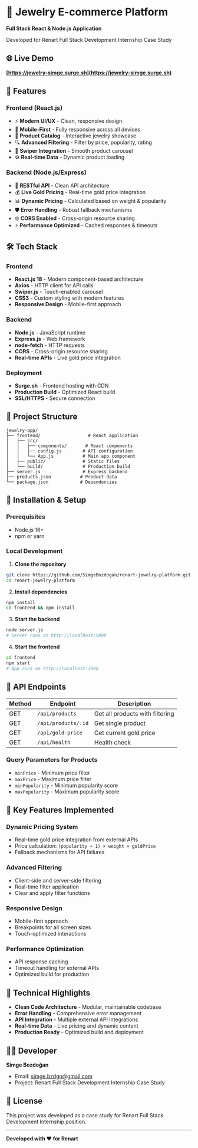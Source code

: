 # 💎 Jewelry E-commerce Platform

**Full Stack React & Node.js Application**

Developed for Renart Full Stack Development Internship Case Study

## 🌐 Live Demo
**[https://jewelry-simge.surge.sh](https://jewelry-simge.surge.sh)**

## 🚀 Features

### Frontend (React.js)
- ⚡ **Modern UI/UX** - Clean, responsive design
- 📱 **Mobile-First** - Fully responsive across all devices  
- 🛒 **Product Catalog** - Interactive jewelry showcase
- 🔍 **Advanced Filtering** - Filter by price, popularity, rating
- 🎨 **Swiper Integration** - Smooth product carousel
- ⚙️ **Real-time Data** - Dynamic product loading

### Backend (Node.js/Express)
- 🔧 **RESTful API** - Clean API architecture
- 💰 **Live Gold Pricing** - Real-time gold price integration
- 📊 **Dynamic Pricing** - Calculated based on weight & popularity
- 🛡️ **Error Handling** - Robust fallback mechanisms
- 🌐 **CORS Enabled** - Cross-origin resource sharing
- ⚡ **Performance Optimized** - Cached responses & timeouts

## 🛠️ Tech Stack

### Frontend
- **React.js 18** - Modern component-based architecture
- **Axios** - HTTP client for API calls
- **Swiper.js** - Touch-enabled carousel
- **CSS3** - Custom styling with modern features
- **Responsive Design** - Mobile-first approach

### Backend  
- **Node.js** - JavaScript runtime
- **Express.js** - Web framework
- **node-fetch** - HTTP requests
- **CORS** - Cross-origin resource sharing
- **Real-time APIs** - Live gold price integration

### Deployment
- **Surge.sh** - Frontend hosting with CDN
- **Production Build** - Optimized React build
- **SSL/HTTPS** - Secure connection

## 📁 Project Structure

```
jewelry-app/
├── frontend/                  # React application
│   ├── src/
│   │   ├── components/       # React components
│   │   ├── config.js        # API configuration
│   │   └── App.js           # Main app component
│   ├── public/              # Static files
│   └── build/               # Production build
├── server.js                # Express backend
├── products.json           # Product data
└── package.json            # Dependencies
```

## 🚀 Installation & Setup

### Prerequisites
- Node.js 16+
- npm or yarn

### Local Development

1. **Clone the repository**
```bash
git clone https://github.com/SimgeBozdogan/renart-jewelry-platform.git
cd renart-jewelry-platform
```

2. **Install dependencies**
```bash
npm install
cd frontend && npm install
```

3. **Start the backend**
```bash
node server.js
# Server runs on http://localhost:5000
```

4. **Start the frontend**
```bash
cd frontend
npm start
# App runs on http://localhost:3000
```

## 🔗 API Endpoints

| Method | Endpoint | Description |
|--------|----------|-------------|
| GET | `/api/products` | Get all products with filtering |
| GET | `/api/products/:id` | Get single product |
| GET | `/api/gold-price` | Get current gold price |
| GET | `/api/health` | Health check |

### Query Parameters for Products
- `minPrice` - Minimum price filter
- `maxPrice` - Maximum price filter  
- `minPopularity` - Minimum popularity score
- `maxPopularity` - Maximum popularity score

## 🎯 Key Features Implemented

### Dynamic Pricing System
- Real-time gold price integration from external APIs
- Price calculation: `(popularity + 1) × weight × goldPrice`
- Fallback mechanisms for API failures

### Advanced Filtering
- Client-side and server-side filtering
- Real-time filter application
- Clear and apply filter functions

### Responsive Design
- Mobile-first approach
- Breakpoints for all screen sizes
- Touch-optimized interactions

### Performance Optimization
- API response caching
- Timeout handling for external APIs
- Optimized build for production

## 🌟 Technical Highlights

- **Clean Code Architecture** - Modular, maintainable codebase
- **Error Handling** - Comprehensive error management
- **API Integration** - Multiple external API integrations
- **Real-time Data** - Live pricing and dynamic content
- **Production Ready** - Optimized build and deployment

## 👩‍💻 Developer

**Simge Bozdoğan**
- Email: simge.bzdgn@gmail.com
- Project: Renart Full Stack Development Internship Case Study

## 📝 License

This project was developed as a case study for Renart Full Stack Development Internship position.

---

**Developed with ❤️ for Renart**
